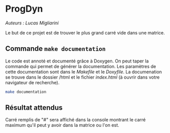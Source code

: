 # ProgDyn


*Auteurs : Lucas Migliarini*

Le but de ce projet est de trouver le plus grand carré vide dans une matrice.

## Commande `make documentation`

Le code est annoté et documenté grâce à Doxygen. On peut taper la commande qui permet de générer la documentation. Les paramètres de cette documentation sont dans le *Makefile* et le *Doxyfile*. La documenation se trouve dans le dossier /html et le fichier *index.html* (à ouvrir dans votre navigateur de recherche).

```bash
make documentation
```
## Résultat attendus 
Carré remplis de "#" sera affiché dans la console montrant le carré maximum qu'il peut y avoir dans la matrice ou l'on est.
